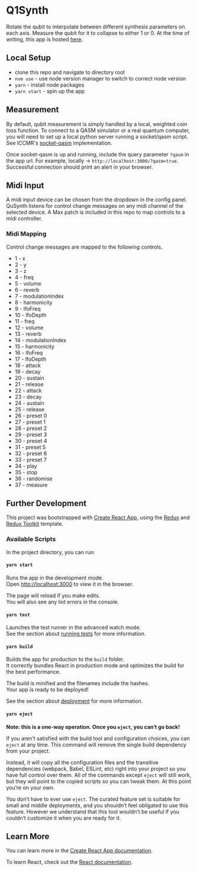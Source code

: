 # Q1Synth

Rotate the qubit to interpolate between different synthesis parameters on each axis. Measure the qubit for it to collapse to either 1 or 0. At the time of writing, this app is hosted [here](https://qusynth.cephasteom.co.uk/).

## Local Setup
* clone this repo and navigate to directory root
* `nvm use` - use node version manager to switch to correct node version
* `yarn` - install node packages
* `yarn start` - spin up the app

## Measurement
By default, qubit measurement is simply handled by a local, weighted coin toss function. To connect to a QASM simulator or a real quantum computer, you will need to set up a local python server running a socket/qasm script. See ICCMR's [socket-qasm](https://github.com/iccmr-quantum/SOC-Qasm) implementation.

Once socket-qasm is up and running, include the query parameter `?qasm` in the app url. For example, locally -> `http://localhost:3000/?qasm=true`. Successful connection should print an alert in your browser.

## Midi Input
A midi input device can be chosen from the dropdown in the config panel. QuSynth listens for control change messages on any midi channel of the selected device. A Max patch is included in this repo to map controls to a midi controller.

### Midi Mapping
Control change messages are mapped to the following controls.
* 1 - x
* 2 - y
* 3 - z
* 4 - freq
* 5 - volume
* 6 - reverb
* 7 - modulationIndex
* 8 - harmonicity
* 9 - lfoFreq
* 10 - lfoDepth
* 11 - freq
* 12 - volume
* 13 - reverb
* 14 - modulationIndex
* 15 - harmonicity
* 16 - lfoFreq
* 17 - lfoDepth
* 18 - attack
* 19 - decay
* 20 - sustain
* 21 - release
* 22 - attack
* 23 - decay
* 24 - sustain
* 25 - release
* 26 - preset 0
* 27 - preset 1
* 28 - preset 2
* 29 - preset 3
* 30 - preset 4
* 31 - preset 5
* 32 - preset 6
* 33 - preset 7
* 34 - play
* 35 - stop
* 36 - randomise
* 37 - measure

## Further Development

This project was bootstrapped with [Create React App](https://github.com/facebook/create-react-app), using the [Redux](https://redux.js.org/) and [Redux Toolkit](https://redux-toolkit.js.org/) template.

### Available Scripts

In the project directory, you can run:

#### `yarn start`

Runs the app in the development mode.<br />
Open [http://localhost:3000](http://localhost:3000) to view it in the browser.

The page will reload if you make edits.<br />
You will also see any lint errors in the console.

#### `yarn test`

Launches the test runner in the advanced watch mode.<br />
See the section about [running tests](https://facebook.github.io/create-react-app/docs/running-tests) for more information.

#### `yarn build`

Builds the app for production to the `build` folder.<br />
It correctly bundles React in production mode and optimizes the build for the best performance.

The build is minified and the filenames include the hashes.<br />
Your app is ready to be deployed!

See the section about [deployment](https://facebook.github.io/create-react-app/docs/deployment) for more information.

#### `yarn eject`

**Note: this is a one-way operation. Once you `eject`, you can’t go back!**

If you aren’t satisfied with the build tool and configuration choices, you can `eject` at any time. This command will remove the single build dependency from your project.

Instead, it will copy all the configuration files and the transitive dependencies (webpack, Babel, ESLint, etc) right into your project so you have full control over them. All of the commands except `eject` will still work, but they will point to the copied scripts so you can tweak them. At this point you’re on your own.

You don’t have to ever use `eject`. The curated feature set is suitable for small and middle deployments, and you shouldn’t feel obligated to use this feature. However we understand that this tool wouldn’t be useful if you couldn’t customize it when you are ready for it.

## Learn More

You can learn more in the [Create React App documentation](https://facebook.github.io/create-react-app/docs/getting-started).

To learn React, check out the [React documentation](https://reactjs.org/).
